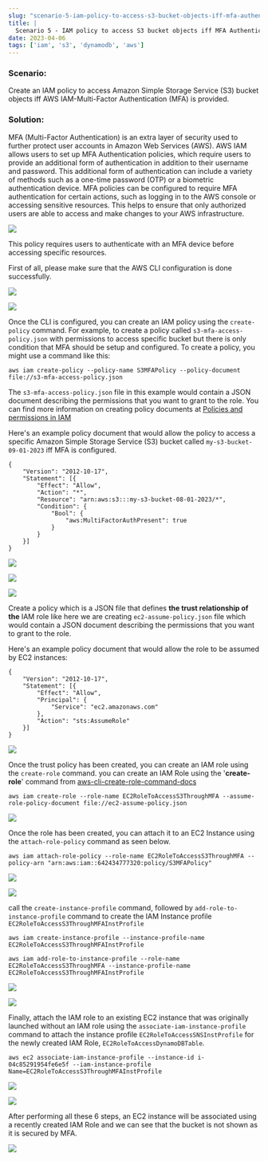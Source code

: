 ```yaml
---
slug: "scenario-5-iam-policy-to-access-s3-bucket-objects-iff-mfa-authentication-is-provided"
title: |
  Scenario 5 - IAM policy to access S3 bucket objects iff MFA Authentication is provided
date: 2023-04-06
tags: ['iam', 's3', 'dynamodb', 'aws']
---
```


### Scenario:

<!-- more -->




Create an IAM policy to access Amazon Simple Storage Service (S3) bucket objects iff AWS IAM-Multi-Factor Authentication (MFA) is provided.


### Solution:


MFA (Multi-Factor Authentication) is an extra layer of security used to further protect user accounts in Amazon Web Services (AWS). AWS IAM allows users to set up MFA Authentication policies, which require users to provide an additional form of authentication in addition to their username and password. This additional form of authentication can include a variety of methods such as a one-time password (OTP) or a biometric authentication device. MFA policies can be configured to require MFA authentication for certain actions, such as logging in to the AWS console or accessing sensitive resources. This helps to ensure that only authorized users are able to access and make changes to your AWS infrastructure.


![](https://cdn.hashnode.com/res/hashnode/image/upload/v1674063581348/72535279-48ee-4e30-9ef0-0fe602d3fabd.png)


This policy requires users to authenticate with an MFA device before accessing specific resources.


First of all, please make sure that the AWS CLI configuration is done successfully.


![](https://cdn.hashnode.com/res/hashnode/image/upload/v1674063648972/597c8da5-f60e-4330-b792-d9a8a7c5cf14.png)


![](https://cdn.hashnode.com/res/hashnode/image/upload/v1674063657064/3b6d6e81-271e-48ec-916d-5e224e6b46b6.png)


Once the CLI is configured, you can create an IAM policy using the `create-policy` command. For example, to create a policy called `s3-mfa-access-policy.json` with permissions to access specific bucket but there is only condition that MFA should be setup and configured. To create a policy, you might use a command like this:



```
aws iam create-policy --policy-name S3MFAPolicy --policy-document file://s3-mfa-access-policy.json

```

The `s3-mfa-access-policy.json` file in this example would contain a JSON document describing the permissions that you want to grant to the role. You can find more information on creating policy documents at [Policies and permissions in IAM](https://docs.aws.amazon.com/IAM/latest/UserGuide/access_policies.html)


Here's an example policy document that would allow the policy to access a specific Amazon Simple Storage Service (S3) bucket called `my-s3-bucket-09-01-2023` iff MFA is configured.



```
{
    "Version": "2012-10-17",
    "Statement": [{
        "Effect": "Allow",
        "Action": "*",
        "Resource": "arn:aws:s3:::my-s3-bucket-08-01-2023/*",
        "Condition": {
            "Bool": {
                "aws:MultiFactorAuthPresent": true
            }
        }
    }]
}

```

![](https://cdn.hashnode.com/res/hashnode/image/upload/v1674063778815/377932f8-aec5-4718-8038-e6a718ff703b.png)


![](https://cdn.hashnode.com/res/hashnode/image/upload/v1674063784172/6093321a-5307-4f4f-aedd-0866ce81e058.png)


![](https://cdn.hashnode.com/res/hashnode/image/upload/v1674063790974/306b74c5-a7e7-48ce-b050-28217500f554.png)


Create a policy which is a JSON file that defines **the trust relationship of the** IAM role like here we are creating `ec2-assume-policy.json` file which would contain a JSON document describing the permissions that you want to grant to the role.


Here's an example policy document that would allow the role to be assumed by EC2 instances:



```
{
    "Version": "2012-10-17",
    "Statement": [{
        "Effect": "Allow",
        "Principal": {
            "Service": "ec2.amazonaws.com"
        },
        "Action": "sts:AssumeRole"
    }]
}

```

![](https://cdn.hashnode.com/res/hashnode/image/upload/v1674063813680/6fe476f3-e76e-4d7f-93d1-cb030692001b.png)


Once the trust policy has been created, you can create an IAM role using the `create-role` command. you can create an IAM Role using the '**create-role**' command from [aws-cli-create-role-command-docs](https://awscli.amazonaws.com/v2/documentation/api/latest/reference/iam/create-role.html)



```
aws iam create-role --role-name EC2RoleToAccessS3ThroughMFA --assume-role-policy-document file://ec2-assume-policy.json

```

![](https://cdn.hashnode.com/res/hashnode/image/upload/v1674063846293/520b032a-72fe-4d81-8135-acc61836bd57.png)


Once the role has been created, you can attach it to an EC2 Instance using the `attach-role-policy` command as seen below.



```
aws iam attach-role-policy --role-name EC2RoleToAccessS3ThroughMFA --policy-arn "arn:aws:iam::642434777320:policy/S3MFAPolicy"

```

![](https://cdn.hashnode.com/res/hashnode/image/upload/v1674063864932/c094cfaa-c80c-4058-a0ee-f540f0101f4a.png)


![](https://cdn.hashnode.com/res/hashnode/image/upload/v1674063874260/e10f3f6a-b198-472a-bb8d-57072baeca9e.png)


call the `create-instance-profile` command, followed by `add-role-to-instance-profile` command to create the IAM Instance profile `EC2RoleToAccessS3ThroughMFAInstProfile`



```
aws iam create-instance-profile --instance-profile-name EC2RoleToAccessS3ThroughMFAInstProfile

aws iam add-role-to-instance-profile --role-name EC2RoleToAccessS3ThroughMFA --instance-profile-name EC2RoleToAccessS3ThroughMFAInstProfile

```

![](https://cdn.hashnode.com/res/hashnode/image/upload/v1674063893752/cd912119-9cbe-411f-b506-b43340ae7d7b.png)


![](https://cdn.hashnode.com/res/hashnode/image/upload/v1674063903181/bba22be2-8a63-4d21-8a15-7a8cf3e05337.png)


Finally, attach the IAM role to an existing EC2 instance that was originally launched without an IAM role using the `associate-iam-instance-profile` command to attach the instance profile `EC2RoleToAccessSNSInstProfile` for the newly created IAM Role, `EC2RoleToAccessDynamoDBTable`.



```
aws ec2 associate-iam-instance-profile --instance-id i-04c85291954fe6e5f --iam-instance-profile Name=EC2RoleToAccessS3ThroughMFAInstProfile

```

![](https://cdn.hashnode.com/res/hashnode/image/upload/v1674063971915/1c329c10-1854-4d5b-93ef-33f84e3096ef.png)


![](https://cdn.hashnode.com/res/hashnode/image/upload/v1674064013474/4efed99f-7774-4cc0-8d60-aaa1459b12b7.png)


After performing all these 6 steps, an EC2 instance will be associated using a recently created IAM Role and we can see that the bucket is not shown as it is secured by MFA.


![](https://cdn.hashnode.com/res/hashnode/image/upload/v1674064003728/7219f532-2f0c-4495-bde0-b72303e71aec.png)


